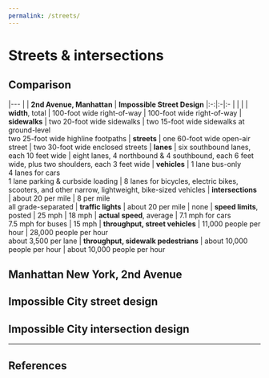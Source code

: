 ```yaml
---
permalink: /streets/
---
```

# Streets & intersections


## <a name="comparison"></a>Comparison

  |---
  |  | **2nd Avenue, Manhattan** | **Impossible Street Design** 
  |:-:|:-|:-
  | | <object width="200" data="../svg/drawings/manhattan_ave.svg"></object> | <object width="200"  data="../svg/drawings/impossible_ave.svg"></object>
  | **width**, total | 100-foot wide right-of-way | 100-foot wide right-of-way 
  | **sidewalks**    | two 20-foot wide sidewalks | two 15-foot wide sidewalks at ground-level <br> two 25-foot wide highline footpaths
  | **streets**      | one 60-foot wide open-air street      | two 30-foot wide enclosed streets
  | **lanes**        | six southbound lanes, each 10 feet wide | eight lanes, 4 northbound & 4 southbound, each 6 feet wide, plus two shoulders, each 3 feet wide
  | **vehicles**     | 1 lane bus-only <br> 4 lanes for cars <br> 1 lane parking & curbside loading | 8 lanes for bicycles, electric bikes, scooters, and other narrow, lightweight, bike-sized vehicles
  | **intersections** | about 20 per mile | 8 per mile <br> all grade-separated
  | **traffic lights** | about 20 per mile | none
  | **speed limits**, posted | 25 mph | 18 mph 
  | **actual speed**, average | 7.1 mph for cars <br> 7.5 mph for buses | 15 mph 
  | **throughput, street vehicles** | 11,000 people per hour | 28,000 people per hour <br> about 3,500 per lane
  | **throughput, sidewalk pedestrians** | about 10,000 people per hour | about 10,000 people per hour


<object data="../svg/drawings/manhattan_ave.svg"></object> 
## <a name="manhattan"></a>Manhattan New York, 2nd Avenue


<object data="../svg/drawings/impossible_ave.svg"></object> 
## <a name="street"></a>Impossible City street design



<object data="../svg/drawings/impossible_isometric.svg"> </object> 
## <a name="intersection"></a>Impossible City intersection design





---

## <a name="references"></a>References



